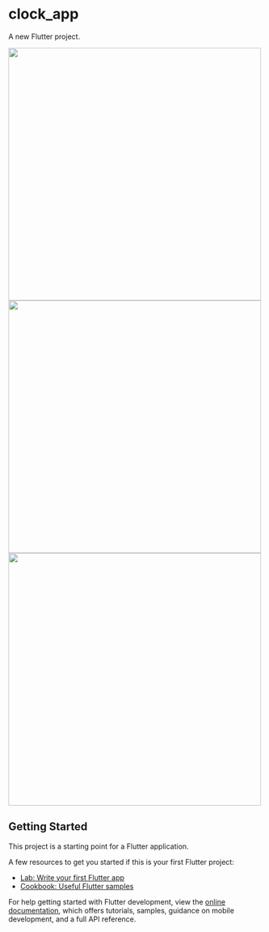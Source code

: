 # clock_app

A new Flutter project.

<img src = "https://github.com/MauryaAayush/clock_app/assets/143180849/9365dbc0-db62-4f44-a2c7-bbf7930ccb97" height = 500px>

<img src = "https://github.com/MauryaAayush/clock_app/assets/143180849/75c83fc4-627b-49c9-a797-509e56854236" height = 500px>

<img src = "https://github.com/MauryaAayush/clock_app/assets/143180849/23e08283-cca1-42be-b41c-9c602dceee4c" height = 500px>

## Getting Started

This project is a starting point for a Flutter application.

A few resources to get you started if this is your first Flutter project:

- [Lab: Write your first Flutter app](https://docs.flutter.dev/get-started/codelab)
- [Cookbook: Useful Flutter samples](https://docs.flutter.dev/cookbook)

For help getting started with Flutter development, view the
[online documentation](https://docs.flutter.dev/), which offers tutorials,
samples, guidance on mobile development, and a full API reference.
